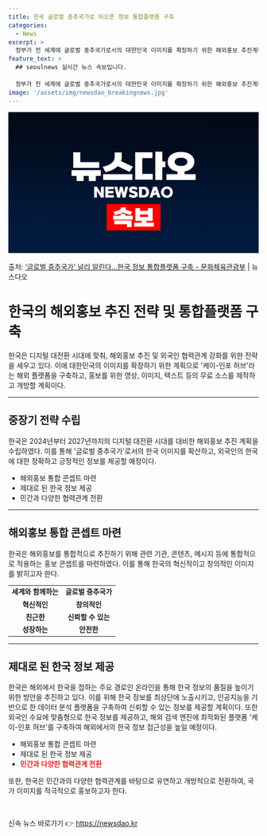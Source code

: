 ```yaml
---
title: 한국 글로벌 중추국가로 떠오른 정보 통합플랫폼 구축
categories:
  - News
excerpt: >
  정부가 전 세계에 글로벌 중추국가로서의 대한민국 이미지를 확장하기 위한 해외홍보 추진계획을 마련했다.  외국…
feature_text: >
  ## seoulnews 실시간 뉴스 속보입니다.

  정부가 전 세계에 글로벌 중추국가로서의 대한민국 이미지를 확장하기 위한 해외홍보 추진계획을 마련했다.  외국…
image: '/assets/img/newsdao_breakingnews.jpg'
---
```


![뉴스다오 속보](/assets/img/newsdao_breakingnews.jpg)

<p>출처: <a href="https://newsdao.kr/3930" rel="dofollow">‘글로벌 중추국가’ 널리 알린다…한국 정보 통합플랫폼 구축 - 문화체육관광부</a> | 뉴스다오</p>

<h1>한국의 해외홍보 추진 전략 및 통합플랫폼 구축</h1>
<p data-ke-size="size16">한국은 디지털 대전환 시대에 맞춰, 해외홍보 추진 및 외국인 협력관계 강화를 위한 전략을 세우고 있다. 이에 대한민국의 이미지를 확장하기 위한 계획으로 '케이-인포 허브'라는 해외 플랫폼을 구축하고, 홍보를 위한 영상, 이미지, 텍스트 등의 무료 소스를 제작하고 개방할 계획이다.</p>
<hr>
<h2 data-ke-size="size26">중장기 전략 수립</h2>
<p data-ke-size="size16">한국은 2024년부터 2027년까지의 디지털 대전환 시대를 대비한 해외홍보 추진 계획을 수립하였다. 이를 통해 '글로벌 중추국가'로서의 한국 이미지를 확산하고, 외국인의 한국에 대한 정확하고 긍정적인 정보를 제공할 예정이다.</p>
<ul>
	<li>해외홍보 통합 콘셉트 마련</li>
	<li>제대로 된 한국 정보 제공</li>
	<li>민간과 다양한 협력관계 전환</li>
</ul>
<hr>
<h2 data-ke-size="size26">해외홍보 통합 콘셉트 마련</h2>
<p data-ke-size="size16">한국은 해외홍보를 통합적으로 추진하기 위해 관련 기관, 콘텐츠, 메시지 등에 통합적으로 적용하는 홍보 콘셉트를 마련하였다. 이를 통해 한국의 혁신적이고 창의적인 이미지를 밝히고자 한다.</p>
<table>
	<tr>
		<td style="text-align: center; height: 17px;"><b>세계와 함께하는</b></td>
		<td style="text-align: center; height: 17px;"><b>글로벌 중추국가</b></td>
	</tr>
	<tr>
		<td style="text-align: center; height: 17px;"><b>혁신적인</b></td>
		<td style="text-align: center; height: 17px;"><b>창의적인</b></td>
	</tr>
	<tr>
		<td style="text-align: center; height: 17px;"><b>친근한</b></td>
		<td style="text-align: center; height: 17px;"><b>신뢰할 수 있는</b></td>
	</tr>
	<tr>
		<td style="text-align: center; height: 17px;"><b>성장하는</b></td>
		<td style="text-align: center; height: 17px;"><b>안전한</b></td>
	</tr>
</table>
<hr>
<h2 data-ke-size="size26">제대로 된 한국 정보 제공</h2>
<p data-ke-size="size16">한국은 해외에서 한국을 접하는 주요 경로인 온라인을 통해 한국 정보의 품질을 높이기 위한 방안을 추진하고 있다. 이를 위해 한국 정보를 최상단에 노출시키고, 인공지능을 기반으로 한 데이터 분석 플랫폼을 구축하여 신뢰할 수 있는 정보를 제공할 계획이다. 또한 외국인 수요에 맞춤형으로 한국 정보를 제공하고, 해외 검색 엔진에 최적화된 플랫폼 '케이-인포 허브'를 구축하여 해외에서의 한국 정보 접근성을 높일 예정이다.</p>
<ul>
	<li>해외홍보 통합 콘셉트 마련</li>
	<li>제대로 된 한국 정보 제공</li>
	<li><b><span style="color: #ee2323;">민간과 다양한 협력관계 전환</span></b></li>
</ul>
<p data-ke-size="size16">또한, 한국은 민간과의 다양한 협력관계를 바탕으로 유연하고 개방적으로 전환하여, 국가 이미지를 적극적으로 홍보하고자 한다.</p>
<p data-ke-size="size16">&nbsp;</p> 

신속 뉴스 바로가기 👉 <a href="https://newsdao.kr" rel="dofollow">https://newsdao.kr</a>


